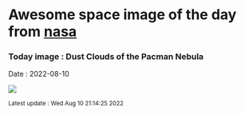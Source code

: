 
# Awesome space image of the day from [nasa](https://api.nasa.gov/)

### Today image : Dust Clouds of the Pacman Nebula

Date : 2022-08-10


![](https://apod.nasa.gov/apod/image/2208/Pacman_Struble_960.jpg)

<small>Latest update : Wed Aug 10 21:14:25 2022</small>


